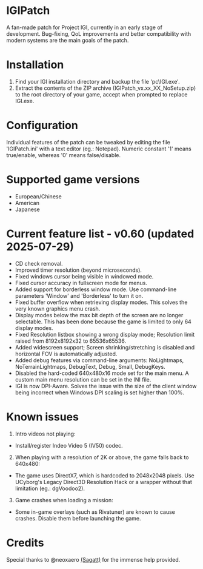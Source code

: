 # IGIPatch
A fan-made patch for Project IGI, currently in an early stage of development. Bug-fixing, QoL improvements and better compatibility with modern systems are the main goals of the patch.

# Installation
1. Find your IGI installation directory and backup the file 'pc\IGI.exe'.
2. Extract the contents of the ZIP archive (IGIPatch_vx.xx_XX_NoSetup.zip) to the root directory of your game, accept when prompted to replace IGI.exe.

# Configuration
Individual features of the patch can be tweaked by editing the file 'IGIPatch.ini' with a text editor (eg.: Notepad). Numeric constant '1' means true/enable, whereas '0' means false/disable.

# Supported game versions
- European/Chinese
- American
- Japanese

# Current feature list - v0.60 (updated 2025-07-29)
- CD check removal.
- Improved timer resolution (beyond microseconds).
- Fixed windows cursor being visible in windowed mode.
- Fixed cursor accuracy in fullscreen mode for menus.
- Added support for borderless window mode. Use command-line parameters 'Window' and 'Borderless' to turn it on.
- Fixed buffer overflow when retrieving display modes. This solves the very known graphics menu crash.
- Display modes below the max bit depth of the screen are no longer selectable. This has been done because the game is limited to only 64 display modes.
- Fixed Resolution listbox showing a wrong display mode; Resolution limit raised from 8192x8192x32 to 65536x65536.
- Added widescreen support; Screen shrinking/stretching is disabled and horizontal FOV is automatically adjusted.
- Added debug features via command-line arguments: NoLightmaps, NoTerrainLightmaps, DebugText, Debug, Small, DebugKeys.
- Disabled the hard-coded 640x480x16 mode set for the main menu. A custom main menu resolution can be set in the INI file.
- IGI is now DPI-Aware. Solves the issue with the size of the client window being incorrect when Windows DPI scaling is set higher than 100%.

# Known issues
1. Intro videos not playing:
- Install/register Indeo Video 5 (IV50) codec.
2. When playing with a resolution of 2K or above, the game falls back to 640x480:
- The game uses DirectX7, which is hardcoded to 2048x2048 pixels. Use UCyborg's Legacy Direct3D Resolution Hack or a wrapper without that limitation (eg.: dgVoodoo2).
3. Game crashes when loading a mission:
- Some in-game overlays (such as Rivatuner) are known to cause crashes. Disable them before launching the game.

# Credits
Special thanks to @neoxaero [(Sagatt)](https://github.com/Sagatt) for the immense help provided.
